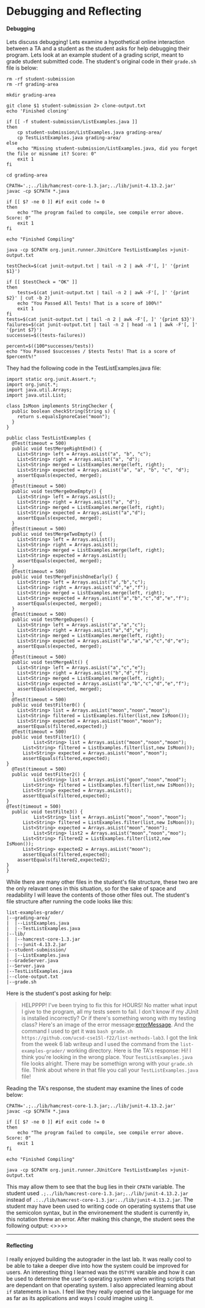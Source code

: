# Debugging and Reflecting
#### Debugging
Lets discuss debugging! Lets examine a hypothetical online interaction between a TA and a student as the student asks for help debugging their program. Lets look at an example student of a grading script, meant to grade student submitted code. The student's original code in their `grade.sh` file is below:
```
rm -rf student-submission
rm -rf grading-area

mkdir grading-area

git clone $1 student-submission 2> clone-output.txt
echo 'Finished cloning'

if [[ -f student-submission/ListExamples.java ]] 
then
    cp student-submission/ListExamples.java grading-area/
    cp TestListExamples.java grading-area/
else
    echo "Missing student-submission/ListExamples.java, did you forget the file or misname it? Score: 0"
    exit 1
fi

cd grading-area

CPATH='.;../lib/hamcrest-core-1.3.jar;../lib/junit-4.13.2.jar'
javac -cp $CPATH *.java 

if [[ $? -ne 0 ]] #if exit code != 0
then
    echo "The program failed to compile, see compile error above. Score: 0"
    exit 1
fi

echo "Finished Compiling"

java -cp $CPATH org.junit.runner.JUnitCore TestListExamples >junit-output.txt

testCheck=$(cat junit-output.txt | tail -n 2 | awk -F'[, ]' '{print $1}')

if [[ $testCheck = "OK" ]]
then
    tests=$(cat junit-output.txt | tail -n 2 | awk -F'[, ]' '{print $2}' | cut -b 2)
    echo "You Passed All Tests! That is a score of 100%!"
    exit 1
fi
tests=$(cat junit-output.txt | tail -n 2 | awk -F'[, ]' '{print $3}')
failures=$(cat junit-output.txt | tail -n 2 | head -n 1 | awk -F'[, ]' '{print $7}')
successes=$((tests-failures))

percent=$((100*successes/tests))
echo "You Passed $successes / $tests Tests! That is a score of $percent%!"
```
They had the following code in the TestListExamples.java file:
```
import static org.junit.Assert.*;
import org.junit.*;
import java.util.Arrays;
import java.util.List;

class IsMoon implements StringChecker {
  public boolean checkString(String s) {
    return s.equalsIgnoreCase("moon");
  }
}

public class TestListExamples {
  @Test(timeout = 500)
  public void testMergeRightEnd() {
    List<String> left = Arrays.asList("a", "b", "c");
    List<String> right = Arrays.asList("a", "d");
    List<String> merged = ListExamples.merge(left, right);
    List<String> expected = Arrays.asList("a", "a", "b", "c", "d");
    assertEquals(expected, merged);
  }
  @Test(timeout = 500)
  public void testMergeOneEmpty() {
    List<String> left = Arrays.asList();
    List<String> right = Arrays.asList("a", "d");
    List<String> merged = ListExamples.merge(left, right);
    List<String> expected = Arrays.asList("a","d");
    assertEquals(expected, merged);
  }
  @Test(timeout = 500)
  public void testMergeTwoEmpty() {
    List<String> left = Arrays.asList();
    List<String> right = Arrays.asList();
    List<String> merged = ListExamples.merge(left, right);
    List<String> expected = Arrays.asList();
    assertEquals(expected, merged);
  }
  @Test(timeout = 500)
  public void testMergeFinishOneEarly() {
    List<String> left = Arrays.asList("a","b","c");
    List<String> right = Arrays.asList("d","e","f");
    List<String> merged = ListExamples.merge(left, right);
    List<String> expected = Arrays.asList("a","b","c","d","e","f");
    assertEquals(expected, merged);
  }
  @Test(timeout = 500)
  public void testMergeDupes() {
    List<String> left = Arrays.asList("a","a","c");
    List<String> right = Arrays.asList("a","d","e");
    List<String> merged = ListExamples.merge(left, right);
    List<String> expected = Arrays.asList("a","a","a","c","d","e");
    assertEquals(expected, merged);
  }
  @Test(timeout = 500)
  public void testMergeAlt() {
    List<String> left = Arrays.asList("a","c","e");
    List<String> right = Arrays.asList("b","d","f");
    List<String> merged = ListExamples.merge(left, right);
    List<String> expected = Arrays.asList("a","b","c","d","e","f");
    assertEquals(expected, merged);
  }
  @Test(timeout = 500)
  public void testFilter0() {
	List<String> list = Arrays.asList("moon","noon","moon");
	List<String> filtered = ListExamples.filter(list,new IsMoon());
	List<String> expected = Arrays.asList("moon","moon");
	assertEquals(filtered,expected);}
  @Test(timeout = 500)
  public void testFilter1() {
    	  List<String> list = Arrays.asList("moon","noon","moon");
	  List<String> filtered = ListExamples.filter(list,new IsMoon());
	  List<String> expected = Arrays.asList("moon","moon");
	  assertEquals(filtered,expected);
}
  @Test(timeout = 500)
  public void testFilter2() {
    	  List<String> list = Arrays.asList("goon","noon","mood");
	  List<String> filtered = ListExamples.filter(list,new IsMoon());
	  List<String> expected = Arrays.asList();
	  assertEquals(filtered,expected);
}
@Test(timeout = 500)
  public void testFilte3() {
    	  List<String> list = Arrays.asList("moon","noon","moon");
	  List<String> filtered = ListExamples.filter(list,new IsMoon());
	  List<String> expected = Arrays.asList("moon","moon");
    	  List<String> list2 = Arrays.asList("moon","noon","moo");
	  List<String> filtered2 = ListExamples.filter(list2,new IsMoon());
	  List<String> expected2 = Arrays.asList("moon");
	  assertEquals(filtered,expected);
    assertEquals(filtered2,expected2);
}
}
```
While there are many other files in the student's file structure, these two are the only relavant ones in this situation, so for the sake of space and readability I will leave the contents of those other files out.
The student's file structure after running the code looks like this:
```
list-examples-grader/
|--grading-area/
|  |--ListExamples.java
|  |--TestListExamples.java
|--lib/
|  |--hamcrest-core-1.3.jar
|  |--junit-4.13.2.jar
|--student-submission/
|  |--ListExamples.java
|--GradeServer.java
|--Server.java
|--TestListExamples.java
|--clone-output.txt
|--grade.sh
```
Here is the student's post asking for help:
> HELPPPP! I've been trying to fix this for HOURS! No matter what input I give to the program, all my tests seem to fail. I don't know if my JUnit is installed incorrectly? Or if there's something wrong with my testing class? Here's an image of the error message:[errorMessage](ErrorOutPut9.png). And the command I used to get it was `bash grade.sh https://github.com/ucsd-cse15l-f22/list-methods-lab3`. I got the link from the week 6 lab writeup and I used the command from the `list-examples-grader/` working directory.
Here is the TA's response:
> Hi! I think you're looking in the wrong place. Your `TestListExamples.java` file looks alright. There may be somethign wrong with your `grade.sh` file. Think about where in that file you call your `TestListExamples.java` file!

Reading the TA's response, the student may examine the lines of code below:
```
CPATH='.;../lib/hamcrest-core-1.3.jar;../lib/junit-4.13.2.jar'
javac -cp $CPATH *.java 

if [[ $? -ne 0 ]] #if exit code != 0
then
    echo "The program failed to compile, see compile error above. Score: 0"
    exit 1
fi

echo "Finished Compiling"

java -cp $CPATH org.junit.runner.JUnitCore TestListExamples >junit-output.txt
```
This may allow them to see that the bug lies in their `CPATH` variable. The student used `.;../lib/hamcrest-core-1.3.jar;../lib/junit-4.13.2.jar` instead of `.:../lib/hamcrest-core-1.3.jar:../lib/junit-4.13.2.jar`. The student may have been used to writing code on operating systems that use the semicolon syntax, but in the environement the student is currently in, this notation threw an error. After making this change, the student sees the following output:
<<Screenshot>>>>>


---
#### Reflecting
I really enjoyed building the autograder in the last lab. It was really cool to be able to take a deeper dive into how the system could be improved for users. An interesting thing I learned was the `OSTYPE` varaible and how it can be used to determine the user's operating system when writing scripts that are dependant on that operating system. I also appreciated learning about `if` statements in `bash`. I feel like they really opened up the language for me as far as its applications and ways I could imagine using it.
